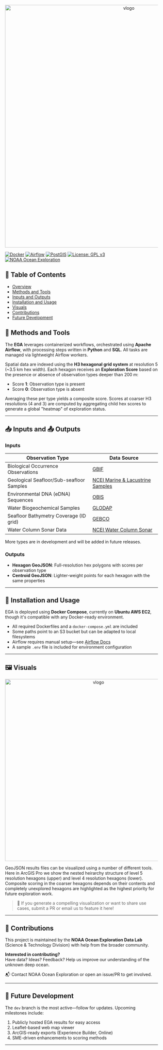 <p align="center">
  <img src="https://github.com/thomasAmorrow/oer-ega/blob/main/docs/logos/logo_banner.png?raw=true" alt="vlogo" width="800"/>
</p>


[![Docker](https://img.shields.io/badge/docker-ready-blue?logo=docker)](https://www.docker.com/)
[![Airflow](https://img.shields.io/badge/orchestrator-Airflow-017CEE?logo=apache-airflow)](https://airflow.apache.org/)
[![PostGIS](https://img.shields.io/badge/database-PostGIS-green?logo=postgresql)](https://postgis.net/)
[![License: GPL v3](https://img.shields.io/badge/license-GPL--3.0-blue.svg)](https://www.gnu.org/licenses/gpl-3.0.en.html)
[![NOAA Ocean Exploration](https://img.shields.io/badge/NOAA-Ocean%20Exploration-005493)](https://oceanexplorer.noaa.gov)


## 📑 Table of Contents

- [Overview](#noaa-ocean-exploration-gap-analysis-ega)
- [Methods and Tools](#-methods-and-tools)
- [Inputs and Outputs](#-inputs-and-outputs)
- [Installation and Usage](#-installation-and-usage)
- [Visuals](#-visuals)
- [Contributions](#-contributions)
- [Future Development](#-future-development)

## 🔧 Methods and Tools

The **EGA** leverages containerized workflows, orchestrated using **Apache Airflow**, with processing steps written in **Python** and **SQL**. All tasks are managed via lightweight Airflow workers.

Spatial data are indexed using the **H3 hexagonal grid system** at resolution 5 (~3.5 km hex width). Each hexagon receives an **Exploration Score** based on the presence or absence of observation types deeper than 200 m:

- Score **1**: Observation type is present
- Score **0**: Observation type is absent

Averaging these per type yields a composite score. Scores at coarser H3 resolutions (4 and 3) are computed by aggregating child hex scores to generate a global "heatmap" of exploration status.

---

## 📥 Inputs and 📤 Outputs

### Inputs

| Observation Type                             | Data Source                                                             |
|---------------------------------------------|-------------------------------------------------------------------------|
| Biological Occurrence Observations           | [GBIF](https://www.gbif.org)                                            |
| Geological Seafloor/Sub-seafloor Samples     | [NCEI Marine & Lacustrine Samples](https://www.ncei.noaa.gov/products/index-marine-lacustrine-samples) |
| Environmental DNA (eDNA) Sequences           | [OBIS](https://obis.org)                                                |
| Water Biogeochemical Samples                 | [GLODAP](https://www.glodap.info)                                       |
| Seafloor Bathymetry Coverage (ID grid)       | [GEBCO](https://www.gebco.net)                                          |
| Water Column Sonar Data                      | [NCEI Water Column Sonar](https://www.ncei.noaa.gov/products/water-column-sonar-data) |

More types are in development and will be added in future releases.

### Outputs

- **Hexagon GeoJSON**: Full-resolution hex polygons with scores per observation type
- **Centroid GeoJSON**: Lighter-weight points for each hexagon with the same properties

---

## 🚀 Installation and Usage

EGA is deployed using **Docker Compose**, currently on **Ubuntu AWS EC2**, though it's compatible with any Docker-ready environment.

- All required Dockerfiles and a `docker-compose.yml` are included
- Some paths point to an S3 bucket but can be adapted to local filesystems
- Airflow requires manual setup—see [Airflow Docs](https://airflow.apache.org/docs/)
- A sample `.env` file is included for environment configuration

---

## 🖼️ Visuals

<p align="center">
  <img src="https://github.com/thomasAmorrow/oer-ega/blob/main/docs/maps/ReesultsMap.png?raw=true" alt="vlogo" width="600"/>
</p>

GeoJSON results files can be visualized using a number of different tools. Here in ArcGIS Pro we show the nested heirarchy structure of level 5 resolution hexagons (upper) and level 4 resolution hexagons (lower). Composite scoring in the coarser hexagons depends on their contents and completely unexplored hexagons are highlighted as the highest priority for future exploration work.

> 📌 If you generate a compelling visualization or want to share use cases, submit a PR or email us to feature it here!

---

## 🤝 Contributions

This project is maintained by the **NOAA Ocean Exploration Data Lab** (Science & Technology Division) with help from the broader community.

**Interested in contributing?**  
Have data? Ideas? Feedback? Help us improve our understanding of the unknown deep ocean.

📬 Contact NOAA Ocean Exploration or open an issue/PR to get involved.

---

## 🔮 Future Development

The `dev` branch is the most active—follow for updates. Upcoming milestones include:

1. Publicly hosted EGA results for easy access
2. Leaflet-based web map viewer
3. ArcGIS-ready exports (Experience Builder, Online)
4. SME-driven enhancements to scoring methods

---
